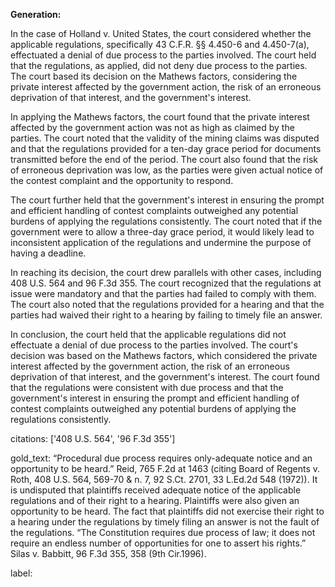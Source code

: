 **Generation:**



In the case of Holland v. United States, the court considered whether the applicable regulations, specifically 43 C.F.R. §§ 4.450-6 and 4.450-7(a), effectuated a denial of due process to the parties involved. The court held that the regulations, as applied, did not deny due process to the parties. The court based its decision on the Mathews factors, considering the private interest affected by the government action, the risk of an erroneous deprivation of that interest, and the government's interest.

In applying the Mathews factors, the court found that the private interest affected by the government action was not as high as claimed by the parties. The court noted that the validity of the mining claims was disputed and that the regulations provided for a ten-day grace period for documents transmitted before the end of the period. The court also found that the risk of erroneous deprivation was low, as the parties were given actual notice of the contest complaint and the opportunity to respond.

The court further held that the government's interest in ensuring the prompt and efficient handling of contest complaints outweighed any potential burdens of applying the regulations consistently. The court noted that if the government were to allow a three-day grace period, it would likely lead to inconsistent application of the regulations and undermine the purpose of having a deadline.

In reaching its decision, the court drew parallels with other cases, including 408 U.S. 564 and 96 F.3d 355. The court recognized that the regulations at issue were mandatory and that the parties had failed to comply with them. The court also noted that the regulations provided for a hearing and that the parties had waived their right to a hearing by failing to timely file an answer.

In conclusion, the court held that the applicable regulations did not effectuate a denial of due process to the parties involved. The court's decision was based on the Mathews factors, which considered the private interest affected by the government action, the risk of an erroneous deprivation of that interest, and the government's interest. The court found that the regulations were consistent with due process and that the government's interest in ensuring the prompt and efficient handling of contest complaints outweighed any potential burdens of applying the regulations consistently.



citations: ['408 U.S. 564', '96 F.3d 355']

gold_text: “Procedural due process requires only-adequate notice and an opportunity to be heard.” Reid, 765 F.2d at 1463 (citing Board of Regents v. Roth, 408 U.S. 564, 569-70 & n. 7, 92 S.Ct. 2701, 33 L.Ed.2d 548 (1972)). It is undisputed that plaintiffs received adequate notice of the applicable regulations and of their right to a hearing. Plaintiffs were also given an opportunity to be heard. The fact that plaintiffs did not exercise their right to a hearing under the regulations by timely filing an answer is not the fault of the regulations. “The Constitution requires due process of law; it does not require an endless number of opportunities for one to assert his rights.” Silas v. Babbitt, 96 F.3d 355, 358 (9th Cir.1996).

label: 